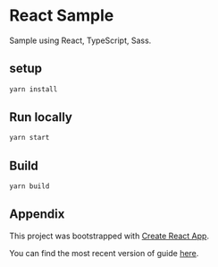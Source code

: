# React Sample

Sample using React, TypeScript, Sass.

## setup

```sh
yarn install
```

## Run locally

```sh
yarn start
```

## Build

```sh
yarn build
```

## Appendix

This project was bootstrapped with [Create React App](https://github.com/facebookincubator/create-react-app).

You can find the most recent version of guide [here](https://github.com/facebookincubator/create-react-app/blob/master/packages/react-scripts/template/README.md).